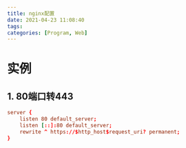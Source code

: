 ```yaml
---
title: nginx配置
date: 2021-04-23 11:08:40
tags:
categories: [Program, Web]
---
```


# 实例

## 1. 80端口转443

```conf
server {
    listen 80 default_server;
    listen [::]:80 default_server;
    rewrite ^ https://$http_host$request_uri? permanent;
}
```
